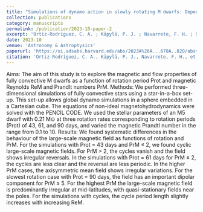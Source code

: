 ```yaml
---
title: "Simulations of dynamo action in slowly rotating M dwarfs: Dependence on dimensionless parameters"
collection: publications
category: manuscripts
permalink: /publication/2023-10-paper-2
excerpt: 'Ortiz-Rodríguez, C. A. ; Käpylä, P. J. ; Navarrete, F. H. ; Schleicher, D. R. G. ; Mennickent, R. E. ; **Hidalgo, J. P.** ; Toro-Velásquez, B.'
date: 2023-10
venue: 'Astronomy & Astrophysics'
paperurl: 'https://ui.adsabs.harvard.edu/abs/2023A%26A...678A..82O/abstract'
citation: 'Ortiz-Rodríguez, C. A., Käpylä, P. J., Navarrete, F. H., et al. 2023'
---
```

Aims: The aim of this study is to explore the magnetic and flow properties of fully convective M dwarfs as a function of rotation period Prot and magnetic Reynolds ReM and Prandlt numbers PrM.
Methods: We performed three-dimensional simulations of fully convective stars using a star-in-a-box set-up. This set-up allows global dynamo simulations in a sphere embedded in a Cartesian cube. The equations of non-ideal magnetohydrodynamics were solved with the PENCIL CODE. We used the stellar parameters of an M5 dwarf with 0.21 M⊙ at three rotation rates corresponding to rotation periods (Prot) of 43, 61, and 90 days, and varied the magnetic Prandtl number in the range from 0.1 to 10.
Results: We found systematic differences in the behaviour of the large-scale magnetic field as functions of rotation and PrM. For the simulations with Prot = 43 days and PrM ≤ 2, we found cyclic large-scale magnetic fields. For PrM > 2, the cycles vanish and the field shows irregular reversals. In the simulations with Prot = 61 days for PrM ≤ 2, the cycles are less clear and the reversal are less periodic. In the higher PrM cases, the axisymmetric mean field shows irregular variations. For the slowest rotation case with Prot = 90 days, the field has an important dipolar component for PrM ≤ 5. For the highest PrM the large-scale magnetic field is predominantly irregular at mid-latitudes, with quasi-stationary fields near the poles. For the simulations with cycles, the cycle period length slightly increases with increasing ReM.
